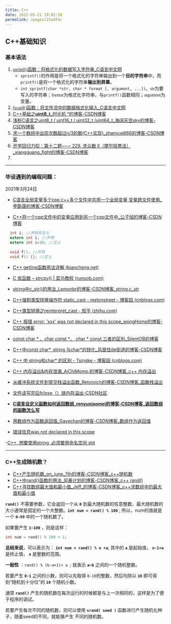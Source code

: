 ```yaml
---
title: C++
date: 2022-05-21 19:02:58
permalink: /pages/23adf4/
---
```


## C++基础知识




### 基本语法

1. [<font face="Monaco">sprintf()</font>函数：将格式化的数据写入字符串_C语言中文网](http://c.biancheng.net/cpp/html/295.html)
   - <font face="Monaco">`sprintf()`</font>的作用是将一个格式化的字符串输出到一个**目的字符串**中，而<font face="Monaco">`printf()`</font>是将一个格式化的字符串**输出到屏幕**。
   - <font face="Monaco">`int sprintf(char *str, char * format [, argument, ...])`</font>。<font face="Monaco">str</font>为要写入的字符串；<font face="Monaco">format</font>为格式化字符串，与<font face="Monaco">`printf()`</font>函数相同；<font face="Monaco">argument</font>为变量。
2. [<font face="Monaco">fscanf()</font>函数：将文件流中的数据格式化输入_C语言中文网](http://c.biancheng.net/cpp/html/2522.html)
2. [C++基础之**uint8_t**_时光机 °的博客-CSDN博客](https://blog.csdn.net/qq_19784349/article/details/82927169)
2. [浅析C语言之uint8_t / uint16_t / uint32_t /uint64_t_海阔天空sky的博客-CSDN博客](https://blog.csdn.net/Mary19920410/article/details/71518130)
2. [求一个数组中出现次数超过n/3的数(C++实现)_zhanyue666的博客-CSDN博客](https://blog.csdn.net/weixin_41106545/article/details/83213354?spm=1001.2101.3001.6650.6&utm_medium=distribute.pc_relevant.none-task-blog-2~default~BlogCommendFromBaidu~Rate-6.pc_relevant_default&depth_1-utm_source=distribute.pc_relevant.none-task-blog-2~default~BlogCommendFromBaidu~Rate-6.pc_relevant_default&utm_relevant_index=8)
2. [开学回归力扣：第十二题—— 229. 求众数 II（摩尔投票法）_xiangguang_fight的博客-CSDN博客](https://blog.csdn.net/xiangguang_fight/article/details/114839642?spm=1001.2101.3001.6650.8&utm_medium=distribute.pc_relevant.none-task-blog-2~default~BlogCommendFromBaidu~Rate-8.pc_relevant_default&depth_1-utm_source=distribute.pc_relevant.none-task-blog-2~default~BlogCommendFromBaidu~Rate-8.pc_relevant_default&utm_relevant_index=10)
2. 

------



### 毕设遇到的编程问题：

2021年3月24日

- [C语言全局变量多个cpp,c++多个文件中共用一个全局变量 变量跨文件使用_李勖晟的博客-CSDN博客](https://blog.csdn.net/weixin_30684945/article/details/117078693?spm=1001.2101.3001.6661.1&utm_medium=distribute.pc_relevant_t0.none-task-blog-2~default~CTRLIST~Rate-1.pc_relevant_antiscanv2&depth_1-utm_source=distribute.pc_relevant_t0.none-task-blog-2~default~CTRLIST~Rate-1.pc_relevant_antiscanv2&utm_relevant_index=1)

- [C++将一个cpp文件中的变量应用到另一个cpp文件中_公子恒的博客-CSDN博客](https://blog.csdn.net/qq_27942333/article/details/84719737)

```c
  int i; //声明并定义 
  extern int i; //声明 
  extern int i=10; //定义 
   
  void f(); //声明 
  void f() {}; //定义
```


- [C++ getline函数用法详解 (biancheng.net)](http://c.biancheng.net/view/1345.html)

- [C 库函数 – strcpy() | 菜鸟教程 (runoob.com)](https://www.runoob.com/cprogramming/c-function-strcpy.html)

- [string中c_str()的用法_Lemonbr的博客-CSDN博客_string.c_str](https://blog.csdn.net/qq_41282102/article/details/82695562)

- [C++强制类型转换操作符 static_cast - melonstreet - 博客园 (cnblogs.com)](https://www.cnblogs.com/QG-whz/p/4509710.html)

- [C++类型转换之reinterpret_cast - 知乎 (zhihu.com)](https://zhuanlan.zhihu.com/p/33040213)

- [C++ 报错 error: ‘xxx’ was not declared in this scope_wongHome的博客-CSDN博客](https://blog.csdn.net/qq_39779233/article/details/107585014)

- [const char * 、char const *、 char * const 三者的区别_SilentOB的博客](https://blog.csdn.net/silentob/article/details/76994618)

- [C++中const char*, string 与char*的转化_风居住de街道的博客-CSDN博客](https://blog.csdn.net/zhang_alongzd/article/details/52790905)

- [C++ 中 string和char* 的区别 - Tsingke - 博客园 (cnblogs.com)](https://www.cnblogs.com/tsingke/p/12075078.html)

- [C++ 内存溢出&内存泄漏_AiChiMomo.的博客-CSDN博客_c++ 内存溢出](https://blog.csdn.net/qq_37368095/article/details/88525204?spm=1001.2101.3001.6650.1&utm_medium=distribute.pc_relevant.none-task-blog-2~default~CTRLIST~Rate-1.pc_relevant_default&depth_1-utm_source=distribute.pc_relevant.none-task-blog-2~default~CTRLIST~Rate-1.pc_relevant_default&utm_relevant_index=2)

- [从缓冲系统文件到常见栈溢出函数_Retrovich的博客-CSDN博客_函数栈溢出](https://blog.csdn.net/Retrovich/article/details/84623641?spm=1035.2023.3001.6557&utm_medium=distribute.pc_relevant_bbs_down_v2.none-task-blog-2~default~OPENSEARCH~Rate-8.pc_relevant_bbs_down_v2_default&depth_1-utm_source=distribute.pc_relevant_bbs_down_v2.none-task-blog-2~default~OPENSEARCH~Rate-8.pc_relevant_bbs_down_v2_default)

- [文件读写完后fclose（）就内存溢出-CSDN社区](https://bbs.csdn.net/topics/390681492)

- **[C语言自定义函数如何返回数组_renyuxiaomei的博客-CSDN博客_返回数组的函数怎么写](https://blog.csdn.net/renyuxiaomei/article/details/78439864)**

- [用数组作为函数返回值_Gavechan的博客-CSDN博客_数组作为返回值](https://blog.csdn.net/gavechan/article/details/45542913)

- [错误信息was not declared in this scope](https://blog.csdn.net/ac1085589289/article/details/85077580)

-[C++, 想要使用string ,必须要用命名空间 std](https://blog.csdn.net/sergery/article/details/8144731)

----


### C++生成随机数？

- [C++产生随机数_on_june_7th的博客-CSDN博客_c++随机数](https://blog.csdn.net/on_june_7th/article/details/120392619)
- [C++中rand()函数的用法_风暴计划的博客-CSDN博客_c++ rand()](https://blog.csdn.net/cmm0401/article/details/54599083)
- [C++寻找数组最大值和最小值_Jeff_的博客-CSDN博客_c++求数组中的最大值和最小值](https://blog.csdn.net/weixin_40539125/article/details/82721340)

__`rand()`__ 不需要参数，它会返回一个从 __`0`__ 到最大随机数的任意整数，最大随机数的大小通常是固定的一个大整数。__`int num = rand() % 100`__ ;  所以，num的值就是一个 __`0~99`__ 中的一个随机数了。

如果要产生 __`1~100`__ ，则是这样：

```c
int num = rand() % 100 + 1; 
```

**总结来说**，可以表示为： __`int num = rand() % n +a`__; 其中的 **`a`** 是起始值， **`n-1+a`** 是终止值， __`n`__ 是整数的范围。

**一般性** ：`rand() % (b-a+1)+ a `;   就表示  __`a~b`__ 之间的一个随机整数。

若要产生 __`0-1`__ 之间的小数，则可以先取得 `0-10`的整数，然后均除以 __`10`__ 即可得到“随机到十分位”的 __`10`__ 个随机小数。

通常 **`rand()`** 产生的随机数在每次运行的时候都是与上一次相同的，这样是为了便于程序的调试。

若要产生每次不同的随机数，则可以使用 **`srand( seed )`** 函数进行产生随机化种子，随着seed的不同，就能够产生     不同的随机数。



